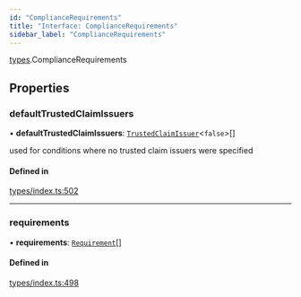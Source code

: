 ```yaml
---
id: "ComplianceRequirements"
title: "Interface: ComplianceRequirements"
sidebar_label: "ComplianceRequirements"
---
```


[types](../../../modules/Types/Types.md).ComplianceRequirements

## Properties

### defaultTrustedClaimIssuers

• **defaultTrustedClaimIssuers**: [`TrustedClaimIssuer`](../TrustedClaimIssuer/TrustedClaimIssuer.md)<``false``\>[]

used for conditions where no trusted claim issuers were specified

#### Defined in

[types/index.ts:502](https://github.com/PolymeshAssociation/polymesh-sdk/blob/720afb69c/src/types/index.ts#L502)

___

### requirements

• **requirements**: [`Requirement`](../Requirement/Requirement.md)[]

#### Defined in

[types/index.ts:498](https://github.com/PolymeshAssociation/polymesh-sdk/blob/720afb69c/src/types/index.ts#L498)
